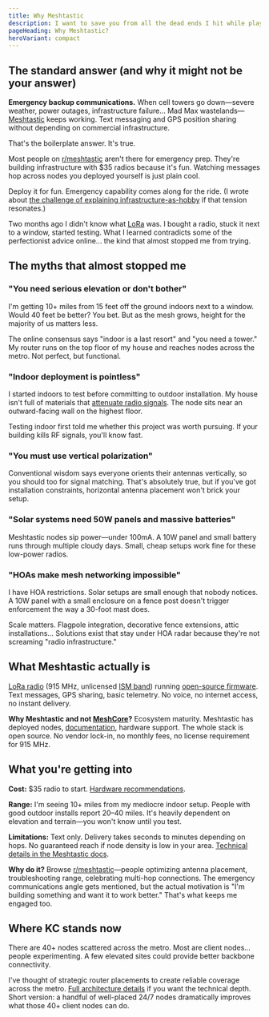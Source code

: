 ```yaml
---
title: Why Meshtastic
description: I want to save you from all the dead ends I hit while playing with this technology.
pageHeading: Why Meshtastic?
heroVariant: compact
---
```


## The standard answer (and why it might not be your answer)

**Emergency backup communications.** When cell towers go down—severe weather, power outages, infrastructure failure... Mad Max wastelands—[Meshtastic](https://meshtastic.org/) keeps working. Text messaging and GPS position sharing without depending on commercial infrastructure.

That's the boilerplate answer. It's true.

Most people on [r/meshtastic](https://reddit.com/r/meshtastic) aren't there for emergency prep. They're building infrastructure with $35 radios because it's fun. Watching messages hop across nodes you deployed yourself is just plain cool.

Deploy it for fun. Emergency capability comes along for the ride. (I wrote about [the challenge of explaining infrastructure-as-hobby](https://www.jeremyfuksa.com/im-building-a-network-i-cant-explain/) if that tension resonates.)

Two months ago I didn't know what [LoRa](https://en.wikipedia.org/wiki/LoRa) was. I bought a radio, stuck it next to a window, started testing. What I learned contradicts some of the perfectionist advice online... the kind that almost stopped me from trying.

## The myths that almost stopped me

### "You need serious elevation or don't bother"

I'm getting 10+ miles from 15 feet off the ground indoors next to a window. Would 40 feet be better? You bet. But as the mesh grows, height for the majority of us matters less.

The online consensus says "indoor is a last resort" and "you need a tower." My router runs on the top floor of my house and reaches nodes across the metro. Not perfect, but functional.

### "Indoor deployment is pointless"

I started indoors to test before committing to outdoor installation. My house isn't full of materials that [attenuate radio signals](https://en.wikipedia.org/wiki/Attenuation#Radio). The node sits near an outward-facing wall on the highest floor.

Testing indoor first told me whether this project was worth pursuing. If your building kills RF signals, you'll know fast.

### "You must use vertical polarization"

Conventional wisdom says everyone orients their antennas vertically, so you should too for signal matching. That's absolutely true, but if you've got installation constraints, horizontal antenna placement won't brick your setup.

### "Solar systems need 50W panels and massive batteries"

Meshtastic nodes sip power—under 100mA. A 10W panel and small battery runs through multiple cloudy days. Small, cheap setups work fine for these low-power radios.

### "HOAs make mesh networking impossible"

I have HOA restrictions. Solar setups are small enough that nobody notices. A 10W panel with a small enclosure on a fence post doesn't trigger enforcement the way a 30-foot mast does.

Scale matters. Flagpole integration, decorative fence extensions, attic installations... Solutions exist that stay under HOA radar because they're not screaming "radio infrastructure."

## What Meshtastic actually is

[LoRa radio](https://en.wikipedia.org/wiki/LoRa) (915 MHz, unlicensed [ISM band](https://en.wikipedia.org/wiki/ISM_radio_band)) running [open-source firmware](https://github.com/meshtastic/firmware). Text messages, GPS sharing, basic telemetry. No voice, no internet access, no instant delivery.

**Why Meshtastic and not [MeshCore](https://meshcore.net/)?** Ecosystem maturity. Meshtastic has deployed nodes, [documentation](https://meshtastic.org/docs/introduction), hardware support. The whole stack is open source. No vendor lock-in, no monthly fees, no license requirement for 915 MHz.

## What you're getting into

**Cost:** $35 radio to start. [Hardware recommendations](/get-started/join).

**Range:** I'm seeing 10+ miles from my mediocre indoor setup. People with good outdoor installs report 20–40 miles. It's heavily dependent on elevation and terrain—you won't know until you test.

**Limitations:** Text only. Delivery takes seconds to minutes depending on hops. No guaranteed reach if node density is low in your area. [Technical details in the Meshtastic docs](https://meshtastic.org/docs/overview/mesh-algo).

**Why do it?** Browse [r/meshtastic](https://reddit.com/r/meshtastic)—people optimizing antenna placement, troubleshooting range, celebrating multi-hop connections. The emergency communications angle gets mentioned, but the actual motivation is "I'm building something and want it to work better." That's what keeps me engaged too.

## Where KC stands now

There are 40+ nodes scattered across the metro. Most are client nodes... people experimenting. A few elevated sites could provide better backbone connectivity.

I've thought of strategic router placements to create reliable coverage across the metro. [Full architecture details](/network/architecture) if you want the technical depth. Short version: a handful of well-placed 24/7 nodes dramatically improves what those 40+ client nodes can do.
